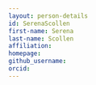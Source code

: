 ```yaml
---
layout: person-details
id: SerenaScollen
first-name: Serena
last-name: Scollen
affiliation: 
homepage:
github_username:
orcid:
---
```

